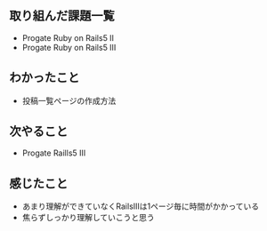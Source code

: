 ## 取り組んだ課題一覧
- Progate Ruby on Rails5 Ⅱ
- Progate Ruby on Rails5 Ⅲ  

## わかったこと
- 投稿一覧ページの作成方法

## 次やること
- Progate Raills5 Ⅲ

## 感じたこと
- あまり理解ができていなくRailsⅢは1ページ毎に時間がかかっている
- 焦らずしっかり理解していこうと思う

  
